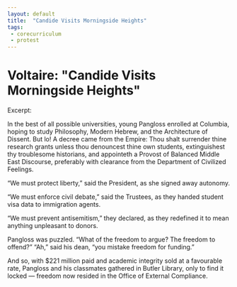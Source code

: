 ```yaml
---
layout: default
title:  "Candide Visits Morningside Heights"
tags:
 - corecurriculum
 - protest
---
```


# Voltaire: "Candide Visits Morningside Heights"

Excerpt:

In the best of all possible universities, young Pangloss enrolled at Columbia, hoping to study Philosophy, Modern Hebrew, and the Architecture of Dissent.
But lo! A decree came from the Empire: Thou shalt surrender thine research grants unless thou denouncest thine own students, extinguishest thy troublesome historians, and appointeth a Provost of Balanced Middle East Discourse, preferably with clearance from the Department of Civilized Feelings.

“We must protect liberty,” said the President, as she signed away autonomy. 

“We must enforce civil debate,” said the Trustees, as they handed student visa data to immigration agents. 

“We must prevent antisemitism,” they declared, as they redefined it to mean anything unpleasant to donors.

Pangloss was puzzled. “What of the freedom to argue? The freedom to offend?”
“Ah,” said his dean, “you mistake freedom for funding.”

And so, with $221 million paid and academic integrity sold at a favourable rate, Pangloss and his classmates gathered in Butler Library, only to find it locked — freedom now resided in the Office of External Compliance.

